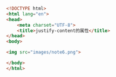
<BlogInfo title="98.justifycontent的属性" author="白日梦想猿" pv=0 read_times=0 pre_cost_time=0分8秒 category="css学习" tag_list="['css学习']" create_time="2020.07.31 14:19:47" update_time="2020.07.31 14:20:11" />

```html
<!DOCTYPE html>
<html lang="en">
<head>
    <meta charset="UTF-8">
    <title>justify-content的属性</title>
</head>
<body>

<img src="images/note6.png">

</body>
</html>
```
